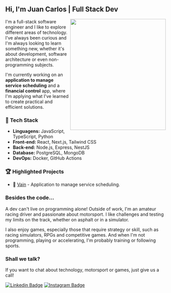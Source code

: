 ## Hi, I'm Juan Carlos | Full Stack Dev



<img align="right" width="300" height="350" src="https://github.com/user-attachments/assets/c2861662-31b9-472e-b6a4-0b38cfdfd88b" />

I'm a full-stack software engineer and I like to explore different areas of technology. I've always been curious and I'm always looking to learn something new, whether it's about development, software architecture or even non-programming subjects.  

I'm currently working on an **application to manage service scheduling** and a **financial control** app, where I'm applying what I've learned to create practical and efficient solutions.

### 🚀 **Tech Stack**  
- **Linguagens:** JavaScript, TypeScript, Python  
- **Front-end:** React, Next.js, Tailwind CSS  
- **Back-end:** Node.js, Express, NestJS  
- **Database:** PostgreSQL, MongoDB  
- **DevOps:** Docker, GitHub Actions

### 🏆 **Highlighted Projects**

- 📅 [Vain](https://usevain.com.br/) - Application to manage service scheduling.

### Besides the code...

A dev can't live on programming alone! Outside of work, I'm an amateur racing driver and passionate about motorsport. I like challenges and testing my limits on the track, whether on asphalt or in a simulator.  

I also enjoy games, especially those that require strategy or skill, such as racing simulators, RPGs and competitive games. And when I'm not programming, playing or accelerating, I'm probably training or following sports.

### Shall we talk? 
If you want to chat about technology, motorsport or games, just give us a call!

[![Linkedin Badge](https://img.shields.io/badge/-LinkedIn-0e76a8?style=flat-square&logo=Linkedin&logoColor=white)](https://www.linkedin.com/in/juan-carlos-benvive-serrano-529615195/)
[![Instagram Badge](https://img.shields.io/badge/-Instagram-e4405f?style=flat-square&logo=Instagram&logoColor=white)](https://www.instagram.com/_juancarlosbs/)
